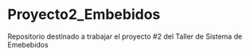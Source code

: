 # Proyecto2_Embebidos
Repositorio destinado a trabajar el proyecto #2 del Taller de Sistema de Emebebidos

